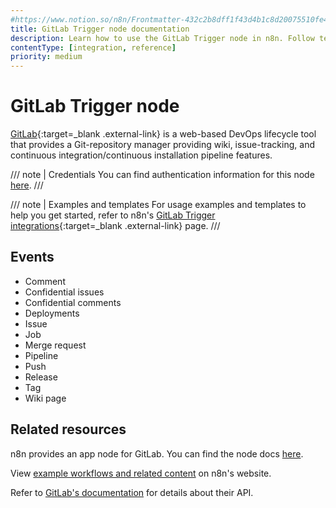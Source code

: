 ```yaml
---
#https://www.notion.so/n8n/Frontmatter-432c2b8dff1f43d4b1c8d20075510fe4
title: GitLab Trigger node documentation
description: Learn how to use the GitLab Trigger node in n8n. Follow technical documentation to integrate GitLab Trigger node into your workflows.
contentType: [integration, reference]
priority: medium
---
```


# GitLab Trigger node

[GitLab](https://gitlab.com/){:target=_blank .external-link} is a web-based DevOps lifecycle tool that provides a Git-repository manager providing wiki, issue-tracking, and continuous integration/continuous installation pipeline features.

/// note | Credentials
You can find authentication information for this node [here](/integrations/builtin/credentials/gitlab.md).
///

///  note  | Examples and templates
For usage examples and templates to help you get started, refer to n8n's [GitLab Trigger integrations](https://n8n.io/integrations/gitlab-trigger/){:target=_blank .external-link} page.
///

## Events

* Comment
* Confidential issues
* Confidential comments
* Deployments
* Issue
* Job
* Merge request
* Pipeline
* Push
* Release
* Tag
* Wiki page

## Related resources

n8n provides an app node for GitLab. You can find the node docs [here](/integrations/builtin/app-nodes/n8n-nodes-base.gitlab.md).

View [example workflows and related content](https://n8n.io/integrations/gitlab-trigger/) on n8n's website.

Refer to [GitLab's documentation](https://docs.gitlab.com/api/rest/) for details about their API.

